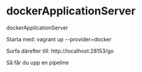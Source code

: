 dockerApplicationServer
=======================

dockerApplicationServer

Starta med:
vagrant up --provider=docker

Surfa därefter till:
  http://localhost:28153/go

Så får du upp en pipeline
